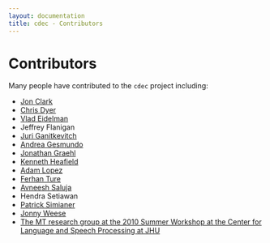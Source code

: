 ```yaml
---
layout: documentation
title: cdec - Contributors
---
```

# Contributors

Many people have contributed to the `cdec` project including:

  - [Jon Clark](http://www.cs.cmu.edu/~jhclark/)
  - [Chris Dyer](http://www.cs.cmu.edu/~cdyer/)
  - [Vlad Eidelman](http://www.umiacs.umd.edu/~vlad/)
  - Jeffrey Flanigan
  - [Juri Ganitkevitch](http://cs.jhu.edu/~juri/)
  - [Andrea Gesmundo](http://cui.unige.ch/~gesmundo/)
  - [Jonathan Graehl](http://www.isi.edu/~graehl)
  - [Kenneth Heafield](http://kheafield.com/)
  - [Adam Lopez](http://homepages.inf.ed.ac.uk/alopez/)
  - [Ferhan Ture](http://www.cs.umd.edu/~fture/)
  - [Avneesh Saluja](http://www.cs.cmu.edu/~avneesh/)
  - Hendra Setiawan
  - [Patrick Simianer](http://simianer.de/)
  - [Jonny Weese](http://cs.jhu.edu/~jonny/)
  - [The MT research group at the 2010 Summer Workshop at the Center for Language and Speech Processing at JHU](http://www.clsp.jhu.edu/workshops/ws10/groups/msgismt/)
